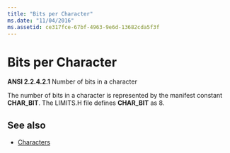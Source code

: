 ```yaml
---
title: "Bits per Character"
ms.date: "11/04/2016"
ms.assetid: ce317fce-67bf-4963-9e6d-13682cda5f3f
---
```

# Bits per Character

**ANSI 2.2.4.2.1** Number of bits in a character

The number of bits in a character is represented by the manifest constant **CHAR_BIT**. The LIMITS.H file defines **CHAR_BIT** as 8.

## See also

- [Characters](../c-language/characters.md)
